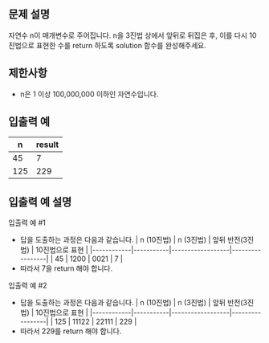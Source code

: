 ## 문제 설명
자연수 n이 매개변수로 주어집니다. n을 3진법 상에서 앞뒤로 뒤집은 후, 이를 다시 10진법으로 표현한 수를 return 하도록 solution 함수를 완성해주세요.

## 제한사항
- n은 1 이상 100,000,000 이하인 자연수입니다.

## 입출력 예
| n   | result |
|-----|--------|
| 45  | 7      |
| 125 | 229    |

## 입출력 예 설명
입출력 예 #1
- 답을 도출하는 과정은 다음과 같습니다.
  | n (10진법) | n (3진법) | 앞뒤 반전(3진법) | 10진법으로 표현 |
|------------|-----------|------------------|-----------------|
| 45         | 1200      | 0021             | 7               |
- 따라서 7을 return 해야 합니다.

입출력 예 #2
- 답을 도출하는 과정은 다음과 같습니다.
| n (10진법) | n (3진법) | 앞뒤 반전(3진법) | 10진법으로 표현 |
|------------|-----------|------------------|-----------------|
| 125        | 11122     | 22111            | 229             |
- 따라서 229를 return 해야 합니다.